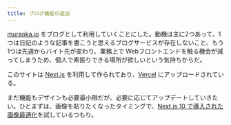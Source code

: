 ```yaml
---
title: ブログ機能の追加
---
```


[muraoka.io](https://muraoka.io) をブログとして利用していくことにした。動機は主に2つあって、1つは日記のような記事を書こうと思えるブログサービスが存在しないこと、もう1つは先週からバイト先が変わり、業務上で Webフロントエンドを触る機会が減ってしまうため、個人で素振りできる場所が欲しいという気持ちからだ。

このサイトは [Next.js](https://nextjs.org/) を利用して作られており、[Vercel](https://vercel.com/) にアップロードされている。

まだ機能もデザインも必要最小限だが、必要に応じてアップデートしていきたい。ひとまずは、画像を貼りたくなったタイミングで、[Next.js 10 で導入された画像最適化](https://nextjs.org/blog/next-10#automatic-image-optimization)を試しているつもり。
